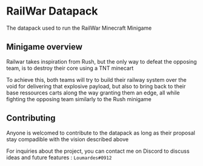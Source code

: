 # RailWar Datapack

The datapack used to run the RailWar Minecraft Minigame

## Minigame overview

Railwar takes inspiration from Rush, but the only way to defeat the opposing team, is to destroy their core using a TNT minecart

To achieve this, both teams will try to build their railway system over the void for delivering that explosive payload, but also to bring back to their base ressources carts along the way granting them an edge, all while fighting the opposing team similarly to the Rush minigame

## Contributing

Anyone is welcomed to contribute to the datapack as long as their proposal stay compadible with the vision described above

For inquiries about the project, you can contact me on Discord to discuss ideas and future features : `Loumardes#0912`
